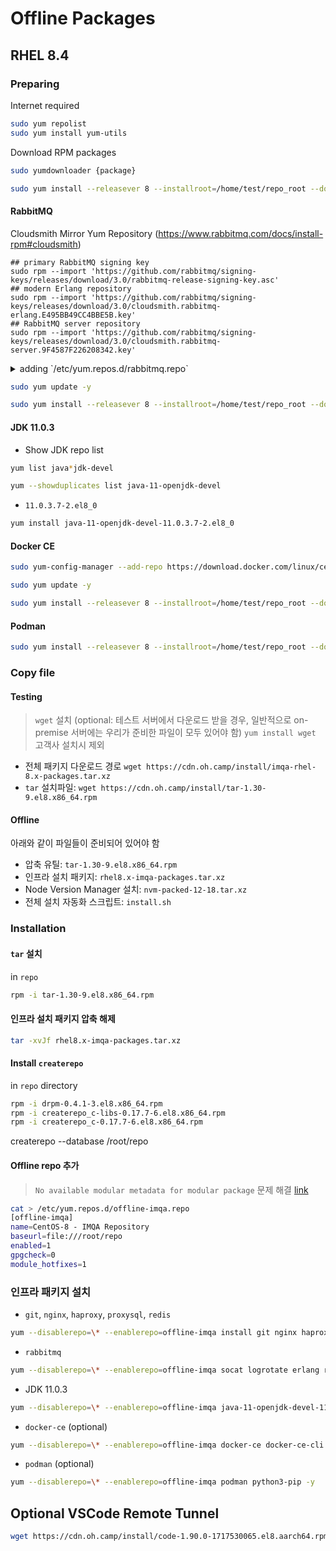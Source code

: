 # Offline Packages

## RHEL 8.4

### Preparing

Internet required

```sh
sudo yum repolist
sudo yum install yum-utils
```

Download RPM packages

```sh
sudo yumdownloader {package}
```

```sh
sudo yum install --releasever 8 --installroot=/home/test/repo_root --downloadonly --downloaddir=/home/test/repo git curl wget nginx haproxy proxysql redis createrepo unzip
```

#### RabbitMQ

Cloudsmith Mirror Yum Repository (https://www.rabbitmq.com/docs/install-rpm#cloudsmith)

```
## primary RabbitMQ signing key
sudo rpm --import 'https://github.com/rabbitmq/signing-keys/releases/download/3.0/rabbitmq-release-signing-key.asc'
## modern Erlang repository
sudo rpm --import 'https://github.com/rabbitmq/signing-keys/releases/download/3.0/cloudsmith.rabbitmq-erlang.E495BB49CC4BBE5B.key'
## RabbitMQ server repository
sudo rpm --import 'https://github.com/rabbitmq/signing-keys/releases/download/3.0/cloudsmith.rabbitmq-server.9F4587F226208342.key'
```

<details>
<summary>
adding `/etc/yum.repos.d/rabbitmq.repo`
</summary>

```
# In /etc/yum.repos.d/rabbitmq.repo

##
## Zero dependency Erlang RPM
##

[modern-erlang]
name=modern-erlang-el8
# uses a Cloudsmith mirror @ yum.novemberain.com in addition to its Cloudsmith upstream.
# Unlike Cloudsmith, the mirror does not have any traffic quotas
baseurl=https://yum1.novemberain.com/erlang/el/8/$basearch
        https://yum2.novemberain.com/erlang/el/8/$basearch
        https://dl.cloudsmith.io/public/rabbitmq/rabbitmq-erlang/rpm/el/8/$basearch
repo_gpgcheck=1
enabled=1
gpgkey=https://github.com/rabbitmq/signing-keys/releases/download/3.0/cloudsmith.rabbitmq-erlang.E495BB49CC4BBE5B.key
gpgcheck=1
sslverify=1
sslcacert=/etc/pki/tls/certs/ca-bundle.crt
metadata_expire=300
pkg_gpgcheck=1
autorefresh=1
type=rpm-md

[modern-erlang-noarch]
name=modern-erlang-el8-noarch
# uses a Cloudsmith mirror @ yum.novemberain.com.
# Unlike Cloudsmith, it does not have any traffic quotas
baseurl=https://yum1.novemberain.com/erlang/el/8/noarch
        https://yum2.novemberain.com/erlang/el/8/noarch
        https://dl.cloudsmith.io/public/rabbitmq/rabbitmq-erlang/rpm/el/8/noarch
repo_gpgcheck=1
enabled=1
gpgkey=https://github.com/rabbitmq/signing-keys/releases/download/3.0/cloudsmith.rabbitmq-erlang.E495BB49CC4BBE5B.key
       https://github.com/rabbitmq/signing-keys/releases/download/3.0/rabbitmq-release-signing-key.asc
gpgcheck=1
sslverify=1
sslcacert=/etc/pki/tls/certs/ca-bundle.crt
metadata_expire=300
pkg_gpgcheck=1
autorefresh=1
type=rpm-md

[modern-erlang-source]
name=modern-erlang-el8-source
# uses a Cloudsmith mirror @ yum.novemberain.com.
# Unlike Cloudsmith, it does not have any traffic quotas
baseurl=https://yum1.novemberain.com/erlang/el/8/SRPMS
        https://yum2.novemberain.com/erlang/el/8/SRPMS
        https://dl.cloudsmith.io/public/rabbitmq/rabbitmq-erlang/rpm/el/8/SRPMS
repo_gpgcheck=1
enabled=1
gpgkey=https://github.com/rabbitmq/signing-keys/releases/download/3.0/cloudsmith.rabbitmq-erlang.E495BB49CC4BBE5B.key
       https://github.com/rabbitmq/signing-keys/releases/download/3.0/rabbitmq-release-signing-key.asc
gpgcheck=1
sslverify=1
sslcacert=/etc/pki/tls/certs/ca-bundle.crt
metadata_expire=300
pkg_gpgcheck=1
autorefresh=1


##
## RabbitMQ Server
##

[rabbitmq-el8]
name=rabbitmq-el8
baseurl=https://yum2.novemberain.com/rabbitmq/el/8/$basearch
        https://yum1.novemberain.com/rabbitmq/el/8/$basearch
        https://dl.cloudsmith.io/public/rabbitmq/rabbitmq-server/rpm/el/8/$basearch
repo_gpgcheck=1
enabled=1
# Cloudsmith's repository key and RabbitMQ package signing key
gpgkey=https://github.com/rabbitmq/signing-keys/releases/download/3.0/cloudsmith.rabbitmq-server.9F4587F226208342.key
       https://github.com/rabbitmq/signing-keys/releases/download/3.0/rabbitmq-release-signing-key.asc
gpgcheck=1
sslverify=1
sslcacert=/etc/pki/tls/certs/ca-bundle.crt
metadata_expire=300
pkg_gpgcheck=1
autorefresh=1
type=rpm-md

[rabbitmq-el8-noarch]
name=rabbitmq-el8-noarch
baseurl=https://yum2.novemberain.com/rabbitmq/el/8/noarch
        https://yum1.novemberain.com/rabbitmq/el/8/noarch
        https://dl.cloudsmith.io/public/rabbitmq/rabbitmq-server/rpm/el/8/noarch
repo_gpgcheck=1
enabled=1
# Cloudsmith's repository key and RabbitMQ package signing key
gpgkey=https://github.com/rabbitmq/signing-keys/releases/download/3.0/cloudsmith.rabbitmq-server.9F4587F226208342.key
       https://github.com/rabbitmq/signing-keys/releases/download/3.0/rabbitmq-release-signing-key.asc
gpgcheck=1
sslverify=1
sslcacert=/etc/pki/tls/certs/ca-bundle.crt
metadata_expire=300
pkg_gpgcheck=1
autorefresh=1
type=rpm-md

[rabbitmq-el8-source]
name=rabbitmq-el8-source
baseurl=https://yum2.novemberain.com/rabbitmq/el/8/SRPMS
        https://yum1.novemberain.com/rabbitmq/el/8/SRPMS
        https://dl.cloudsmith.io/public/rabbitmq/rabbitmq-server/rpm/el/8/SRPMS
repo_gpgcheck=1
enabled=1
gpgkey=https://github.com/rabbitmq/signing-keys/releases/download/3.0/cloudsmith.rabbitmq-server.9F4587F226208342.key
gpgcheck=0
sslverify=1
sslcacert=/etc/pki/tls/certs/ca-bundle.crt
metadata_expire=300
pkg_gpgcheck=1
autorefresh=1
type=rpm-md
```

</details>

```sh
sudo yum update -y
```

```sh
sudo yum install --releasever 8 --installroot=/home/test/repo_root --downloadonly --downloaddir=/home/test/repo socat logrotate erlang rabbitmq-server
```

#### JDK 11.0.3

- Show JDK repo list
```sh
yum list java*jdk-devel
```

```sh
yum --showduplicates list java-11-openjdk-devel
```

- `11.0.3.7-2.el8_0`

```sh
yum install java-11-openjdk-devel-11.0.3.7-2.el8_0
```

#### Docker CE

```sh
sudo yum-config-manager --add-repo https://download.docker.com/linux/centos/docker-ce.repo
```

```sh
sudo yum update -y
```

```sh
sudo yum install --releasever 8 --installroot=/home/test/repo_root --downloadonly --downloaddir=/home/test/repo docker-ce docker-ce-cli containerd.io docker-buildx-plugin docker-compose-plugin
```

#### Podman

```sh
sudo yum install --releasever 8 --installroot=/home/test/repo_root --downloadonly --downloaddir=/home/test/repo podman python3-pip
```

### Copy file

#### Testing

> `wget` 설치 (optional: 테스트 서버에서 다운로드 받을 경우, 일반적으로 on-premise 서버에는 우리가 준비한 파일이 모두 있어야 함)
> `yum install wget`
> 고객사 설치시 제외

- 전체 패키지 다운로드 경로 `wget https://cdn.oh.camp/install/imqa-rhel-8.x-packages.tar.xz` 
- `tar` 설치파일: `wget https://cdn.oh.camp/install/tar-1.30-9.el8.x86_64.rpm`

#### Offline

아래와 같이 파일들이 준비되어 있어야 함

- 압축 유틸: `tar-1.30-9.el8.x86_64.rpm`
- 인프라 설치 패키지: `rhel8.x-imqa-packages.tar.xz`
- Node Version Manager 설치: `nvm-packed-12-18.tar.xz`
- 전체 설치 자동화 스크립트: `install.sh`

### Installation

#### `tar` 설치

in `repo`

```sh
rpm -i tar-1.30-9.el8.x86_64.rpm
```

#### 인프라 설치 패키지 압축 해제

```sh
tar -xvJf rhel8.x-imqa-packages.tar.xz
```

#### Install `createrepo`

in `repo` directory

```sh
rpm -i drpm-0.4.1-3.el8.x86_64.rpm
rpm -i createrepo_c-libs-0.17.7-6.el8.x86_64.rpm
rpm -i createrepo_c-0.17.7-6.el8.x86_64.rpm
```

createrepo --database /root/repo

#### Offline repo 추가

> `No available modular metadata for modular package` 문제 해결 [link](https://blog.naver.com/PostView.naver?blogId=websearch&logNo=223127467306)

```sh
cat > /etc/yum.repos.d/offline-imqa.repo
[offline-imqa] 
name=CentOS-8 - IMQA Repository 
baseurl=file:///root/repo 
enabled=1 
gpgcheck=0 
module_hotfixes=1
```

### 인프라 패키지 설치

- `git`, `nginx`, `haproxy`, `proxysql`, `redis`

```sh
yum --disablerepo=\* --enablerepo=offline-imqa install git nginx haproxy proxysql redis -y
``` 

- `rabbitmq`

```sh
yum --disablerepo=\* --enablerepo=offline-imqa socat logrotate erlang rabbitmq-server -y
```

- JDK 11.0.3

```sh
yum --disablerepo=\* --enablerepo=offline-imqa java-11-openjdk-devel-11.0.3.7-2.el8_0 -y
```

- `docker-ce` (optional)

```sh
yum --disablerepo=\* --enablerepo=offline-imqa docker-ce docker-ce-cli containerd.io docker-buildx-plugin docker-compose-plugin -y
```

- `podman` (optional)
```sh
yum --disablerepo=\* --enablerepo=offline-imqa podman python3-pip -y
```


## Optional VSCode Remote Tunnel

```sh
wget https://cdn.oh.camp/install/code-1.90.0-1717530065.el8.aarch64.rpm
```
